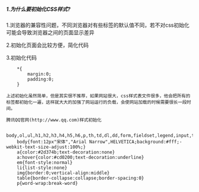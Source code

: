 ##### 1.为什么要初始化CSS样式?

1.浏览器的兼容性问题，不同浏览器对有些标签的默认值不同，若不对css初始化可能会导致浏览器之间的页面显示差异

2.初始化页面会比较方便，简化代码

3.初始化代码

```
    *{
        margin:0;
        padding:0;
    }

上述初始化虽然简单，但是其实很不推荐，如果网站很大，css样式表文件很多，他会把所有的标签都初始化一遍，这样就大大的加强了网站运行的负载，会使网站加载的时候需要很长一段时间。

腾讯QQ官网(http://www.qq.com)样式初始化

    body,ol,ul,h1,h2,h3,h4,h5,h6,p,th,td,dl,dd,form,fieldset,legend,input,textarea,select{margin:0;padding:0}
    body{font:12px"宋体","Arial Narrow",HELVETICA;background:#fff;-webkit-text-size-adjust:100%;}
    a{color:#2d374b;text-decoration:none}
    a:hover{color:#cd0200;text-decoration:underline}
    em{font-style:normal}
    li{list-style:none}
    img{border:0;vertical-align:middle}
    table{border-collapse:collapse;border-spacing:0}
    p{word-wrap:break-word}
```

